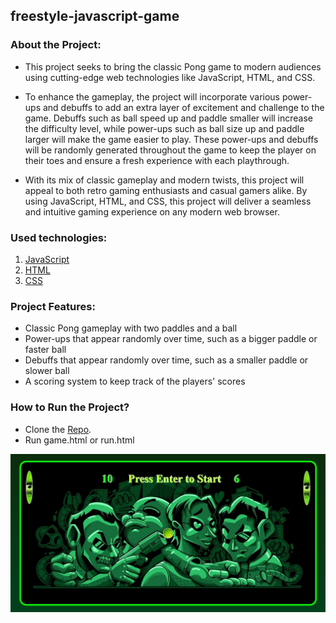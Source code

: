 ## freestyle-javascript-game

### About the Project:

- This project seeks to bring the classic Pong game to modern audiences using cutting-edge web technologies like JavaScript, HTML, and CSS.

- To enhance the gameplay, the project will incorporate various power-ups and debuffs to add an extra layer of excitement and challenge to the game. Debuffs such as ball speed up and paddle smaller will increase the difficulty level, while power-ups such as ball size up and paddle larger will make the game easier to play. These power-ups and debuffs will be randomly generated throughout the game to keep the player on their toes and ensure a fresh experience with each playthrough.

- With its mix of classic gameplay and modern twists, this project will appeal to both retro gaming enthusiasts and casual gamers alike. By using JavaScript, HTML, and CSS, this project will deliver a seamless and intuitive gaming experience on any modern web browser.

### Used technologies:
1. [JavaScript](https://en.wikipedia.org/wiki/JavaScript)
2. [HTML](https://en.wikipedia.org/wiki/HTML)
3. [CSS](https://en.wikipedia.org/wiki/CSS)

### Project Features:
- Classic Pong gameplay with two paddles and a ball
- Power-ups that appear randomly over time, such as a bigger paddle or faster ball
- Debuffs that appear randomly over time, such as a smaller paddle or slower ball
- A scoring system to keep track of the players' scores

### How to Run the Project?
- Clone the [Repo](https://github.com/CodecoolGlobal/freestyle-javascript-game.git).
- Run game.html or run.html

![printScreen](printScreen.jpg)
